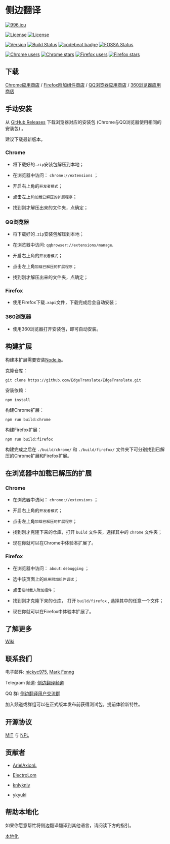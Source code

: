 # 侧边翻译

[![996.icu](https://img.shields.io/badge/link-996.icu-red.svg)](https://996.icu)

[![License](https://img.shields.io/badge/License-MIT-blue.svg)](https://github.com/EdgeTranslate/EdgeTranslate/blob/master/LICENSE.MIT)
[![License](https://img.shields.io/badge/License-NPL%20(The%20996%20Prohibited%20License)-blue.svg)](https://github.com/EdgeTranslate/EdgeTranslate/blob/master/LICENSE.NPL)

[![Version](https://img.shields.io/github/release/EdgeTranslate/EdgeTranslate.svg?label=version)](https://github.com/EdgeTranslate/EdgeTranslate/releases)
[![Build Status](https://travis-ci.org/EdgeTranslate/EdgeTranslate.svg?branch=develop)](https://travis-ci.org/EdgeTranslate/EdgeTranslate)
[![codebeat badge](https://codebeat.co/badges/93aa3e86-a3e7-449f-bda2-abdc34595ebb)](https://codebeat.co/projects/github-com-edgetranslate-edgetranslate-develop)
[![FOSSA Status](https://app.fossa.io/api/projects/git%2Bgithub.com%2FEdgeTranslate%2FEdgeTranslate.svg?type=shield)](https://app.fossa.io/projects/git%2Bgithub.com%2FEdgeTranslate%2FEdgeTranslate?ref=badge_shield)

[![Chrome users](https://img.shields.io/chrome-web-store/users/bocbaocobfecmglnmeaeppambideimao.svg?label=Chrome%20users)](https://chrome.google.com/webstore/detail/bocbaocobfecmglnmeaeppambideimao)
[![Chrome stars](https://img.shields.io/chrome-web-store/stars/bocbaocobfecmglnmeaeppambideimao.svg?label=Chrome%20stars)](https://chrome.google.com/webstore/detail/bocbaocobfecmglnmeaeppambideimao)
[![Firefox users](https://img.shields.io/amo/users/edge_translate.svg?label=Firefox%20users)](https://addons.mozilla.org/firefox/addon/edge_translate/)
[![Firefox stars](https://img.shields.io/amo/stars/edge_translate.svg?label=Firefox%20stars)](https://addons.mozilla.org/firefox/addon/edge_translate/)

## 下载

[Chrome应用商店](https://chrome.google.com/webstore/detail/bocbaocobfecmglnmeaeppambideimao)
/ [Firefox附加组件商店](https://addons.mozilla.org/firefox/addon/edge_translate/)
/ [QQ浏览器应用商店](https://appcenter.browser.qq.com/search/detail?key=edgetranslate&id=bocbaocobfecmglnmeaeppambideimao%20&title=edgetranslate)
/ [360浏览器应用商店](https://ext.se.360.cn/webstore/detail/aajldohlagodeegngemjjgmabejbejli)

## 手动安装

从 [GitHub Releases](https://github.com/EdgeTranslate/EdgeTranslate/releases) 下载浏览器对应的安装包 (Chrome与QQ浏览器使用相同的安装包) 。

建议下载最新版本。

### Chrome

* 将下载好的`.zip`安装包解压到本地；

* 在浏览器中访问： `chrome://extensions` ；

* 开启右上角的`开发者模式`；

* 点击左上角`加载已解压的扩展程序`；

* 找到刚才解压出来的文件夹，点确定；

### QQ浏览器

* 将下载好的`.zip`安装包解压到本地；

* 在浏览器中访问: `qqbrowser://extensions/manage`.

* 开启右上角的`开发者模式`；

* 点击左上角`加载已解压的扩展程序`；

* 找到刚才解压出来的文件夹，点确定；

### Firefox

* 使用Firefox下载`.xapi`文件，下载完成后会自动安装；

### 360浏览器

* 使用360浏览器打开安装包，即可自动安装。

## 构建扩展

构建本扩展需要安装[Node.js](https://nodejs.org/)。

克隆仓库：

```shell
git clone https://github.com/EdgeTranslate/EdgeTranslate.git
```

安装依赖：

```shell
npm install
```

构建Chrome扩展：

```shell
npm run build:chrome
```

构建Firefox扩展：

```shell
npm run build:firefox
```

构建完成之后在 `./build/chrome/` 和 `./build/firefox/` 文件夹下可分别找到已解压的Chrome扩展和Firefox扩展。

## 在浏览器中加载已解压的扩展

### Chrome

* 在浏览器中访问： `chrome://extensions` ；

* 开启右上角的`开发者模式`；

* 点击左上角`加载已解压的扩展程序`；

* 找到刚才克隆下来的仓库，打开 `build` 文件夹，选择其中的 `chrome` 文件夹；

* 现在你就可以在Chrome中体验本扩展了。

### Firefox

* 在浏览器中访问： `about:debugging` ；

* 选中该页面上的`启用附加组件调试`；

* 点击`临时载入附加组件`；

* 找到刚才克隆下来的仓库， 打开 `build/firefox` , 选择其中的任意一个文件；

* 现在你就可以在Firefox中体验本扩展了。

## 了解更多

[Wiki](./wiki/zh_CN/插件介绍.md)

## 联系我们

电子邮件: [nickyc975](mailto:chenjinlong2016@outlook.com), [Mark Fenng](mailto:f18846188605@gmail.com)

Telegram 频道: [侧边翻译频道](https://t.me/EdgeTranslate)

QQ 群: [侧边翻译用户交流群](https://jq.qq.com/?_wv=1027&k=gT5EYfFB)

加入频道或群组可以在正式版本发布前获得测试包，提前体验新特性。

## 开源协议

[MIT](../LICENSE.MIT) 与 [NPL](../LICENSE.NPL)

## 贡献者

* [ArielAxionL](https://github.com/axionl) 

* [ElectroLom](https://github.com/electrolom42)

* [knlyknly](https://github.com/knlyknly)

* [ykyuki](https://github.com/ykyuki)

## 帮助本地化

如果你愿意帮忙将侧边翻译翻译到其他语言，请阅读下方的指引。

[本地化](./wiki/zh_CN/本地化.md)
